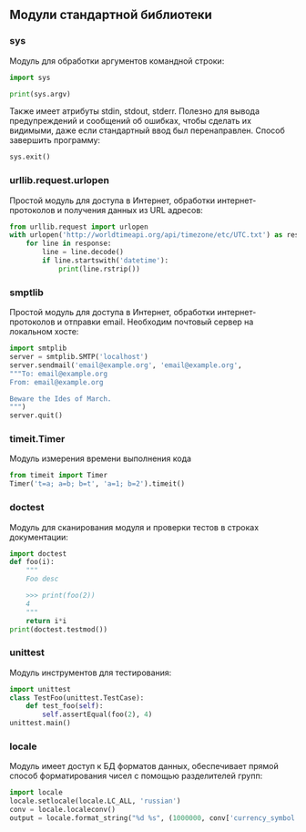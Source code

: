 ## Модули стандартной библиотеки
### sys
Модуль для обработки аргументов командной строки:
```python
import sys

print(sys.argv)
```
Также имеет атрибуты stdin, stdout, stderr. Полезно для вывода предупреждений и сообщений об ошибках, чтобы сделать их видимыми, даже если стандартный ввод был перенаправлен.
Способ завершить программу:
```python
sys.exit()
```
### urllib.request.urlopen
Простой модуль для доступа в Интернет, обработки интернет-протоколов и получения данных из URL адресов:
```python
from urllib.request import urlopen
with urlopen('http://worldtimeapi.org/api/timezone/etc/UTC.txt') as response:
    for line in response:
        line = line.decode()
        if line.startswith('datetime'):
            print(line.rstrip())
```
### smptlib
Простой модуль для доступа в Интернет, обработки интернет-протоколов и отправки email. Необходим почтовый сервер на локальном хосте:
```python
import smtplib
server = smtplib.SMTP('localhost')
server.sendmail('email@example.org', 'email@example.org',
"""To: email@example.org
From: email@example.org

Beware the Ides of March.
""")
server.quit()
```
### timeit.Timer
Модуль измерения времени выполнения кода
```python
from timeit import Timer
Timer('t=a; a=b; b=t', 'a=1; b=2').timeit()
```
### doctest
Модуль для сканирования модуля и проверки тестов в строках документации:
```python
import doctest
def foo(i):
    """
    Foo desc

    >>> print(foo(2))
    4
    """
    return i*i
print(doctest.testmod())
```
### unittest
Модуль инструментов для тестирования:
```python
import unittest
class TestFoo(unittest.TestCase):
    def test_foo(self):
        self.assertEqual(foo(2), 4)
unittest.main()
```
### locale
Модуль имеет доступ к БД форматов данных, обеспечивает прямой способ форматирования чисел с помощью разделителей групп:
```python
import locale
locale.setlocale(locale.LC_ALL, 'russian')
conv = locale.localeconv()
output = locale.format_string("%d %s", (1000000, conv['currency_symbol']), grouping=True)
```
